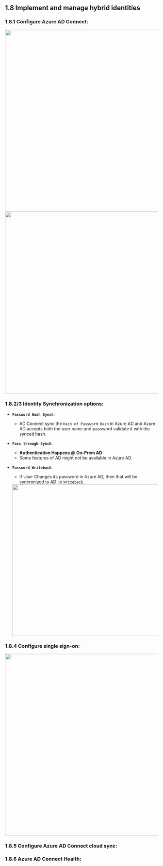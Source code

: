 ## 1.8 Implement and manage hybrid identities

### 1.8.1 Configure Azure AD Connect:


<img src="https://user-images.githubusercontent.com/24938159/123118412-3d942500-d460-11eb-9af2-a39f279487e1.png" width="600">


<img src="https://user-images.githubusercontent.com/24938159/123118856-a085bc00-d460-11eb-8c59-3d8927b21d73.png" width="600">



### 1.8.2/3 Identity Synchronization options:

* **`Password Hash Synch`**:
  *  AD Connect sync the `Hash of Password Hash` in Azure AD and Azure AD accepts both the user name and password validate it with the synced hash.
* **`Pass through Synch`**: 
  * **Authentication Happens @ On-Prem AD**
  * Some features of AD might not be available in Azure AD.
* **`Password Writeback`**: 
  * If User Changes its password in Azure AD, then that will be syncronized to AD i.e `Writeback`.

  <img src="https://user-images.githubusercontent.com/24938159/123202608-897fb200-d4d2-11eb-9530-8467084752d6.png" width="500">



### 1.8.4 Configure single sign-on:

<img src="https://user-images.githubusercontent.com/24938159/123201576-90a5c080-d4d0-11eb-814c-c08f8afd7707.png" width="600">


### 1.8.5 Configure Azure AD Connect cloud sync:


### 1.8.6 Azure AD Connect Health:
